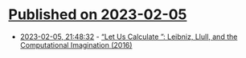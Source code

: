 # [Published on 2023-02-05](index.md)

* [2023-02-05, 21:48:32](https://news.ycombinator.com/item?id=34669860) - [“Let Us Calculate ”: Leibniz, Llull, and the Computational Imagination (2016)](https://publicdomainreview.org/essay/let-us-calculate-leibniz-llull-and-the-computational-imagination)
